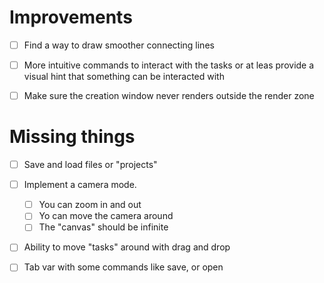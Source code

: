 # Improvements

- [ ] Find a way to draw smoother connecting lines
- [ ] More intuitive commands to interact with the tasks or at leas provide a visual hint that something can be interacted with
- [ ] Make sure the creation window never renders outside the render zone


# Missing things

- [ ] Save and load files or "projects"
- [ ] Implement a camera mode.
	- [ ] You can zoom in and out
	- [ ] Yo can move the camera around
	- [ ] The "canvas" should be infinite 
- [ ] Ability to move "tasks" around with drag and drop
- [ ] Tab var with some commands like save, or open 

